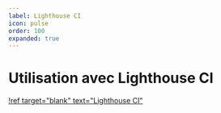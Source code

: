 ```yaml
---
label: Lighthouse CI
icon: pulse
order: 100
expanded: true
---
```


# Utilisation avec Lighthouse CI

[!ref target="blank" text="Lighthouse CI"](https://github.com/GoogleChrome/lighthouse-ci#readme)
